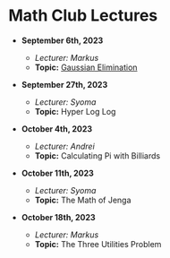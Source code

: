 # Math Club Lectures

- **September 6th, 2023**
  - *Lecturer: Markus*
  - **Topic:** [Gaussian Elimination](/Markus/Gaussian%20Elimination)

- **September 27th, 2023**
  - *Lecturer: Syoma*
  - **Topic:** Hyper Log Log

- **October 4th, 2023**
  - *Lecturer: Andrei*
  - **Topic:** Calculating Pi with Billiards

- **October 11th, 2023**
  - *Lecturer: Syoma*
  - **Topic:** The Math of Jenga

- **October 18th, 2023**
  - *Lecturer: Markus*
  - **Topic:** The Three Utilities Problem
